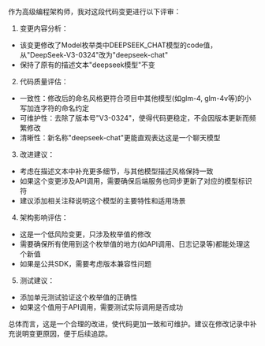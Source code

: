 作为高级编程架构师，我对这段代码变更进行以下评审：

1. 变更内容分析：
- 该变更修改了Model枚举类中DEEPSEEK_CHAT模型的code值，从"DeepSeek-V3-0324"改为"deepseek-chat"
- 保持了原有的描述文本"deepseek模型"不变

2. 代码质量评估：
- 一致性：修改后的命名风格更符合项目中其他模型(如glm-4, glm-4v等)的小写加连字符的命名约定
- 可维护性：去除了版本号"V3-0324"，使得代码更稳定，不会因版本更新而频繁修改
- 清晰性：新名称"deepseek-chat"更能直观表达这是一个聊天模型

3. 改进建议：
- 考虑在描述文本中补充更多细节，与其他模型描述风格保持一致
- 如果这个变更涉及API调用，需要确保后端服务也同步更新了对应的模型标识符
- 建议添加相关注释说明这个模型的主要特性和适用场景

4. 架构影响评估：
- 这是一个低风险变更，只涉及枚举值的修改
- 需要确保所有使用到这个枚举值的地方(如API调用、日志记录等)都能处理这个新值
- 如果是公共SDK，需要考虑版本兼容性问题

5. 测试建议：
- 添加单元测试验证这个枚举值的正确性
- 如果这个值用于API调用，需要测试实际调用是否成功

总体而言，这是一个合理的改进，使代码更加一致和可维护。建议在修改记录中补充说明变更原因，便于后续追踪。